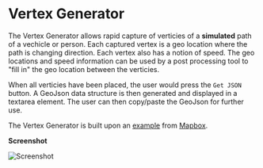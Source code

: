 # Vertex Generator

The Vertex Generator allows rapid capture of verticies of a **simulated** path of a vechicle or person. Each captured vertex is a geo location where the path is changing direction. Each vertex also has a notion of speed. The geo locations and speed information can be used by a post processing tool to "fill in" the geo location between the verticies. 

When all verticies have been placed, the user would press the `Get JSON` button. A GeoJson data structure is then generated and displayed in a textarea element. The user can then copy/paste the GeoJson for further use.

The Vertex Generator is built upon an [example](https://www.mapbox.com/mapbox-gl-js/example/measure/) from [Mapbox](https://www.mapbox.com).

**Screenshot**

![Screenshot](https://raw.github.com/boeric/VertexGenerator/master/Screenshot.png)
